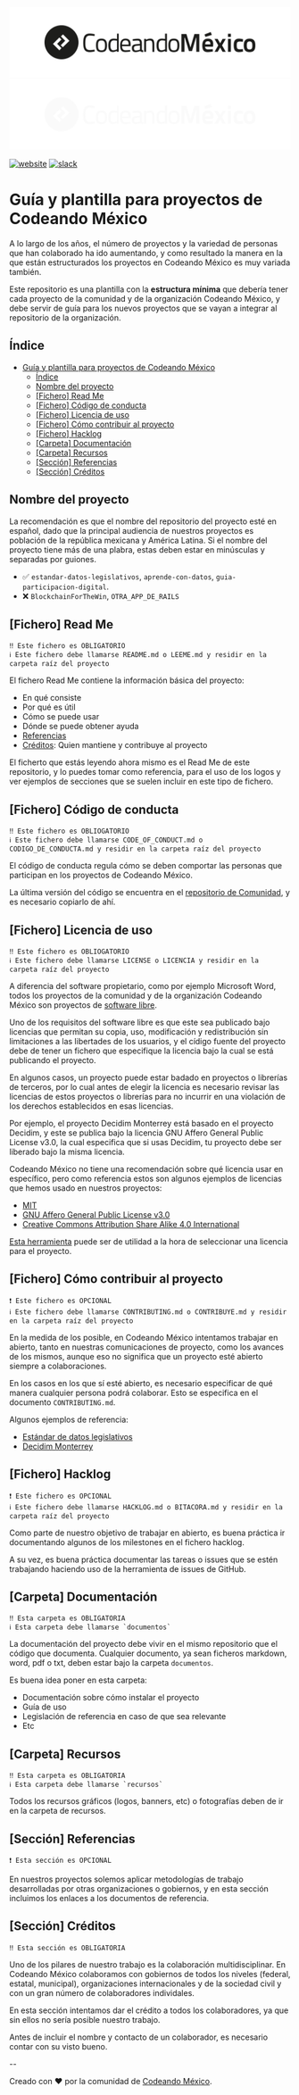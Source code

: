 ![Logo Codeando México](/recursos/imagenes/logo-cmx.svg#gh-light-mode-only)
![Logo Codeando México](/recursos/imagenes/logo-cmx-blanco.svg#gh-dark-mode-only)

[![website](https://img.shields.io/badge/website-CodeandoMexico-00D88E.svg)](http://www.codeandomexico.org/)
[![slack](https://img.shields.io/badge/slack-CodeandoMexico-EC0E4F.svg)](http://slack.codeandomexico.org/)


# Guía y plantilla para proyectos de Codeando México

A lo largo de los años, el número de proyectos y la variedad de personas que han colaborado ha ido aumentando, y como resultado la manera en la que están estructurados los proyectos en Codeando México es muy variada también. 

Este repositorio es una plantilla con la **estructura mínima** que debería tener cada proyecto de la comunidad y de la organización Codeando México, y debe servir de guía para los nuevos proyectos que se vayan a integrar al repositorio de la organización.


## Índice

- [Guía y plantilla para proyectos de Codeando México](#guía-y-plantilla-para-proyectos-de-codeando-méxico)
  - [Índice](#índice)
  - [Nombre del proyecto](#nombre-del-proyecto)
  - [[Fichero] Read Me](#fichero-read-me)
  - [[Fichero] Código de conducta](#fichero-código-de-conducta)
  - [[Fichero] Licencia de uso](#fichero-licencia-de-uso)
  - [[Fichero] Cómo contribuir al proyecto](#fichero-cómo-contribuir-al-proyecto)
  - [[Fichero] Hacklog](#fichero-hacklog)
  - [[Carpeta] Documentación](#carpeta-documentación)
  - [[Carpeta] Recursos](#carpeta-recursos)
  - [[Sección] Referencias](#sección-referencias)
  - [[Sección] Créditos](#sección-créditos)

## Nombre del proyecto

La recomendación es que el nombre del repositorio del proyecto esté en español, dado que la principal audiencia de nuestros proyectos es población de la república mexicana y América Latina. Si el nombre del proyecto tiene más de una plabra, estas deben estar en minúsculas y separadas por guiones.

* ✅  `estandar-datos-legislativos`, `aprende-con-datos`, `guia-participacion-digital`.
* ❌  `BlockchainForTheWin`, `OTRA_APP_DE_RAILS`

## [Fichero] Read Me

```
‼️ Este fichero es OBLIGATORIO
ℹ️ Este fichero debe llamarse README.md o LEEME.md y residir en la carpeta raíz del proyecto
```

El fichero Read Me contiene la información básica del proyecto:

  * En qué consiste
  * Por qué es útil
  * Cómo se puede usar
  * Dónde se puede obtener ayuda
  * [Referencias](#sección-referencias)
  * [Créditos](#sección-créditos): Quien mantiene y contribuye al proyecto


El ficherto que estás leyendo ahora mismo es el Read Me de este repositorio, y lo puedes tomar como referencia, para el uso de los logos y ver ejemplos de secciones que se suelen incluir en este tipo de  fichero.

## [Fichero] Código de conducta

```
‼️ Este fichero es OBLIOGATORIO
ℹ️ Este fichero debe llamarse CODE_OF_CONDUCT.md o CODIGO_DE_CONDUCTA.md y residir en la carpeta raíz del proyecto
```

El código de conducta regula cómo se deben comportar las personas que participan en los proyectos de Codeando México.

La última versión del código se encuentra en el [repositorio de Comunidad](https://github.com/CodeandoMexico/comunidad/blob/master/CONTRIBUYE.md), y es necesario copiarlo de ahí.

## [Fichero] Licencia de uso

```
‼️ Este fichero es OBLIOGATORIO
ℹ️ Este fichero debe llamarse LICENSE o LICENCIA y residir en la carpeta raíz del proyecto
```

A diferencia del software propietario, como por ejemplo Microsoft Word, todos los proyectos de la comunidad y de la organización Codeando México son proyectos de [software libre](https://www.gnu.org/philosophy/free-sw.es.html).

Uno de los requisitos del software libre es que este sea publicado bajo licencias que permitan su copia, uso, modificación y redistribución sin limitaciones a las libertades de los usuarios, y el cídigo fuente del proyecto debe de tener un fichero que especifique la licencia bajo la cual se está publicando el proyecto.

En algunos casos, un proyecto puede estar badado en proyectos o librerías de terceros, por lo cual antes de elegir la licencia es necesario revisar las licencias de estos proyectos o librerías para no incurrir en una violación de los derechos establecidos en esas licencias.

Por ejemplo, el proyecto Decidim Monterrey está basado en el proyecto Decidim, y este se publica bajo la licencia GNU Affero General Public License v3.0, la cual especifica que si usas Decidim, tu proyecto debe ser liberado bajo la misma licencia.

Codeando México no tiene una recomendación sobre qué licencia usar en específico, pero como referencia estos son algunos ejemplos de licencias que hemos usado en nuestros proyectos:
* [MIT](https://opensource.org/licenses/MIT)
* [GNU Affero General Public License v3.0](https://choosealicense.com/licenses/agpl-3.0/)
* [Creative Commons Attribution Share Alike 4.0 International](https://creativecommons.org/licenses/by-sa/4.0/)


[Esta herramienta](https://choosealicense.com/appendix/) puede ser de utilidad a la hora de seleccionar una licencia para el proyecto.

## [Fichero] Cómo contribuir al proyecto

```
❗️ Este fichero es OPCIONAL
ℹ️ Este fichero debe llamarse CONTRIBUTING.md o CONTRIBUYE.md y residir en la carpeta raíz del proyecto
```

En la medida de los posible, en Codeando México intentamos trabajar en abierto, tanto en nuestras comunicaciones de proyecto, como los avances de los mismos, aunque eso no significa que un proyecto esté abierto siempre a colaboraciones.

En los casos en los que sí esté abierto, es necesario especificar de qué manera cualquier persona podrá colaborar. Esto se especifica en el documento `CONTRIBUTING.md`. 

Algunos ejemplos de referencia:

* [Estándar de datos legislativos](https://github.com/CodeandoMexico/estandar-datos-legislativos/blob/master/CONTRIBUTING.md)
* [Decidim Monterrey](https://github.com/CodeandoMexico/decidim-monterrey/blob/main/CONTRIBUTING.md)


## [Fichero] Hacklog

```
❗️ Este fichero es OPCIONAL
ℹ️ Este fichero debe llamarse HACKLOG.md o BITACORA.md y residir en la carpeta raíz del proyecto
```

Como parte de nuestro objetivo de trabajar en abierto, es buena práctica ir documentando algunos de los milestones en el fichero hacklog.

A su vez, es buena práctica documentar las tareas o issues que se estén trabajando haciendo uso de la herramienta de issues de GitHub.

## [Carpeta] Documentación

```
‼️ Esta carpeta es OBLIGATORIA
ℹ️ Esta carpeta debe llamarse `documentos`
```

La documentación del proyecto debe vivir en el mismo repositorio que el código que documenta. Cualquier documento, ya sean ficheros markdown, word, pdf o txt, deben estar bajo la carpeta `documentos`.

Es buena idea poner en esta carpeta:

* Documentación sobre cómo instalar el proyecto
* Guía de uso
* Legislación de referencia en caso de que sea relevante
* Etc


## [Carpeta] Recursos

```
‼️ Esta carpeta es OBLIGATORIA
ℹ️ Esta carpeta debe llamarse `recursos`
```

Todos los recursos gráficos (logos, banners, etc) o fotografías deben de ir en la carpeta de recursos.


## [Sección] Referencias

```
❗️ Esta sección es OPCIONAL
```

En nuestros proyectos solemos aplicar metodologías de trabajo desarrolladas por otras organizaciones o gobiernos, y en esta sección incluimos los enlaces a los documentos de referencia. 

## [Sección] Créditos

```
‼️ Esta sección es OBLIGATORIA
```

Uno de los pilares de nuestro trabajo es la colaboración multidisciplinar. En Codeando México colaboramos con gobiernos de todos los niveles (federal, estatal, municipal), organizaciones internacionales y de la sociedad civil y con un gran número de colaboradores individales.

En esta sección intentamos dar el crédito a todos los colaboradores, ya que sin ellos no sería posible nuestro trabajo.

Antes de incluir el nombre y contacto de un colaborador, es necesario contar con su visto bueno.

--

Creado con ❤️ por la comunidad de [Codeando México](http://www.codeandomexico.org).


